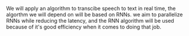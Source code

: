 We will apply an algorithm to transcibe speech to text in real time, the algorthm we will depend on will be based on RNNs. we aim to parallelize RNNs while reducing the latency, and the RNN algorithm will be used because of it's good efficiency 
when it comes to doing that job.

